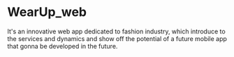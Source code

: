 # WearUp_web
It's an innovative web app dedicated to fashion industry, which introduce to the services and dynamics and show off the potential of a future mobile app that gonna be developed in  the future.
